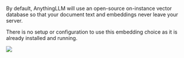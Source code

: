 By default, AnythingLLM will use an open-source on-instance vector database so that your document text and embeddings never leave your server.



There is no setup or configuration to use this embedding choice as it is already installed and running.

![](files/LF8CLmZRCLYcrH0wshBs.png)

